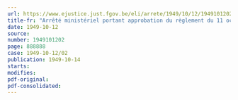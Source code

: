```yaml
---
url: https://www.ejustice.just.fgov.be/eli/arrete/1949/10/12/1949101202/justel
title-fr: "Arrêté ministériel portant approbation du règlement du 11 octobre 1949 sur les coefficients bancaires. - Exécution de l'article 11, § 1er, de l'arrêté royal n° 185 du 9 juillet 1935 sur le contrôle des banques et le régime des émissions de titres et valeurs, modifié par l'article 8 de l'arrêté royal n° 67 du 30 novembre 1939"
date: 1949-10-12
source:
number: 1949101202
page: 888888
case: 1949-10-12/02
publication: 1949-10-14
starts:
modifies:
pdf-original:
pdf-consolidated:
---
```


